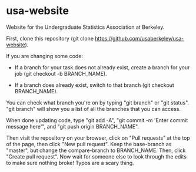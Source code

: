 # usa-website
Website for the Undergraduate Statistics Association at Berkeley.

First, clone this repository (git clone https://github.com/usaberkeley/usa-website). 

If you are changing some code: 

- If a branch for your task does not already exist, create a branch for your job (git checkout -b BRANCH_NAME). 

- If a branch does already exist, switch to that branch (git checkout BRANCH_NAME). 

You can check what branch you're on by typing "git branch" or "git status". "git branch" will show you a list of all the branches that you can access.

When done updating code, type "git add -A", "git commit -m 'Enter commit message here'", and "git push origin BRANCH_NAME". 

Then visit the repository on your browser, click on "Pull requests" at the top of the page, then click "New pull request". Keep the base-branch as "master", but change the compare-branch to BRANCH_NAME. Then, click "Create pull request". Now wait for someone else to look through the edits to make sure nothing broke! Typos are a scary thing. 
